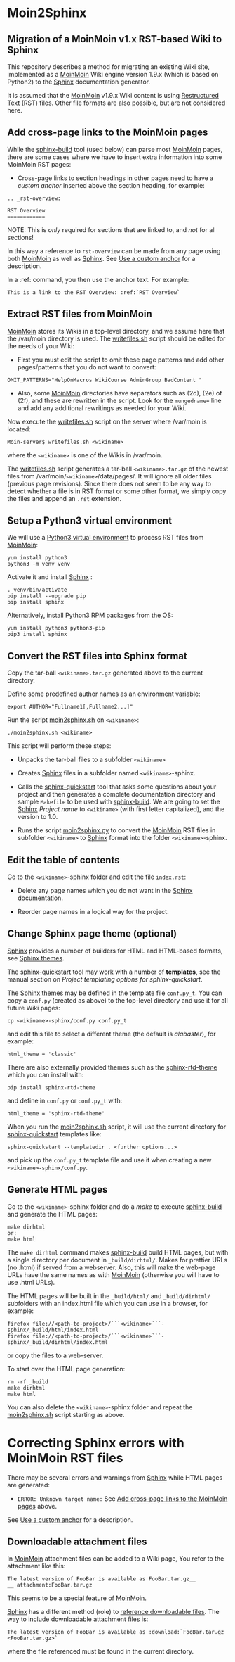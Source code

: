 # Moin2Sphinx
Migration of a MoinMoin v1.x RST-based Wiki to Sphinx
-----------------------------------------------------

This repository describes a method for migrating an existing Wiki site,
implemented as a [MoinMoin][1] Wiki engine version 1.9.x (which is based on Python2) 
to the [Sphinx][2] documentation generator.

It is assumed that the [MoinMoin][1] v1.9.x Wiki content is using [Restructured Text][3] (RST) files.
Other file formats are also possible, but are not considered here.

[1]: https://moinmo.in/
[2]: https://www.sphinx-doc.org/en/master/
[3]: https://docutils.sourceforge.io/rst.html

Add cross-page links to the MoinMoin pages
------------------------------------------

While the [sphinx-build][6] tool (used below) can parse most [MoinMoin][1] pages,
there are some cases where we have to insert extra information into some MoinMoin RST pages:

* Cross-page links to section headings in other pages need to have a *custom anchor* inserted above the section heading,
  for example:
```
.. _rst-overview:

RST Overview
============
```
NOTE: This is *only* required for sections that are linked to, and *not* for all sections!

In this way a reference to ```rst-overview``` can be made from any page using both [MoinMoin][1] as well as [Sphinx][2].
See [Use a custom anchor][10] for a description.

In a :ref: command, you then use the anchor text. For example:
```
This is a link to the RST Overview: :ref:`RST Overview`
```

[10]: https://www.sphinx-doc.org/en/master/usage/restructuredtext/roles.html

Extract RST files from MoinMoin
-------------------------------

[MoinMoin][1] stores its Wikis in a top-level directory, and we assume here that the /var/moin directory is used.
The [writefiles.sh](writefiles.sh) script should be edited for the needs of your Wiki:

* First you must edit the script to omit these page patterns and add other pages/patterns that you do not want to convert:
```
OMIT_PATTERNS="HelpOnMacros WikiCourse AdminGroup BadContent "
```

* Also, some [MoinMoin][1] directories have separators such as (2d), (2e) of (2f), and these are rewritten in the script.
  Look for the ```mungedname=``` line and add any additional rewritings as needed for your Wiki.

Now execute the [writefiles.sh](writefiles.sh) script on the server where /var/moin is located:
```
Moin-server$ writefiles.sh <wikiname>
```
where the ```<wikiname>``` is one of the Wikis in /var/moin.

The [writefiles.sh](writefiles.sh) script generates a tar-ball ```<wikiname>.tar.gz```
of the newest files from /var/moin/```<wikiname>```/data/pages/.
It will ignore all older files (previous page revisions).
Since there does not seem to be any way to detect whether a file is in RST format or some other format,
we simply copy the files and append an ```.rst``` extension.

Setup a Python3 virtual environment
-----------------------------------

We will use a [Python3 virtual environment][4] to process RST files from [MoinMoin][1]:

```
yum install python3 
python3 -m venv venv
```

Activate it and install [Sphinx][2] :

```
. venv/bin/activate
pip install --upgrade pip
pip install sphinx
```

Alternatively, install Python3 RPM packages from the OS:
```
yum install python3 python3-pip
pip3 install sphinx
```

[4]: https://docs.python.org/3/library/venv.html

Convert the RST files into Sphinx format
----------------------------------------

Copy the tar-ball ```<wikiname>.tar.gz``` generated above to the current directory.

Define some predefined author names as an environment variable:
```
export AUTHOR="Fullname1[,Fullname2...]"
```

Run the script [moin2sphinx.sh](moin2sphinx.sh) on ```<wikiname>```:
```
./moin2sphinx.sh <wikiname>
```
This script will perform these steps:

* Unpacks the tar-ball files to a subfolder ```<wikiname>```

* Creates [Sphinx][2] files in a subfolder named ```<wikiname>```-sphinx.

* Calls the [sphinx-quickstart][5] tool that asks some questions about your project
  and then generates a complete documentation directory and sample ```Makefile``` to be used with [sphinx-build][6].
  We are going to set the [Sphinx][2] *Project name* to ```<wikiname>``` (with first letter capitalized), and the version to 1.0.

* Runs the script [moin2sphinx.py](moin2sphinx.py) to convert the [MoinMoin][1] RST files
  in subfolder ```<wikiname>``` to [Sphinx][2] format into the folder ```<wikiname>```-sphinx.

[5]: https://www.sphinx-doc.org/en/master/man/sphinx-quickstart.html
[6]: https://www.sphinx-doc.org/en/master/man/sphinx-build.html

Edit the table of contents
--------------------------

Go to the ```<wikiname>```-sphinx folder and edit the file ```index.rst```:

* Delete any page names which you do not want in the [Sphinx][2] documentation.

* Reorder page names in a logical way for the project. 

Change Sphinx page theme (optional)
-----------------------------------

[Sphinx][2] provides a number of builders for HTML and HTML-based formats,
see [Sphinx themes][7].

The [sphinx-quickstart][5] tool may work with a number of **templates**,
see the manual section on *Project templating options for sphinx-quickstart*.

The [Sphinx themes][7] may be defined in the template file ```conf.py_t```.
You can copy a ```conf.py``` (created as above) to the top-level directory and use it for all future Wiki pages:
```
cp <wikiname>-sphinx/conf.py conf.py_t
```
and edit this file to select a different theme (the default is *alabaster*), for example:
```
html_theme = 'classic'
```
There are also externally provided themes such as the [sphinx-rtd-theme][9] which you can install with:
```
pip install sphinx-rtd-theme
```
and define in ```conf.py``` or ```conf.py_t``` with:
```
html_theme = 'sphinx-rtd-theme'
```

[9]: https://github.com/readthedocs/sphinx_rtd_theme

When you run the [moin2sphinx.sh](moin2sphinx.sh) script, it will use the
current directory for [sphinx-quickstart][5] templates like:
```
sphinx-quickstart --templatedir . <further options...>
```
and pick up the ```conf.py_t``` template file and use it when creating a new ```<wikiname>-sphinx/conf.py```.

[7]: https://www.sphinx-doc.org/en/master/usage/theming.html

Generate HTML pages
-------------------

Go to the ```<wikiname>```-sphinx folder and do a *make* to execute [sphinx-build][6] and generate the HTML pages:
```
make dirhtml
or:
make html
```
The ```make dirhtml``` command makes [sphinx-build][6] build HTML pages, but with a single directory per document in ```_build/dirhtml/```.
Makes for prettier URLs (no .html) if served from a webserver.
Also, this will make the web-page URLs have the same names as with [MoinMoin][1]
(otherwise you will have to use .html URLs).

The HTML pages will be built in the ```_build/html/``` and ```_build/dirhtml/``` subfolders with an index.html file
which you can use in a browser, for example:

```
firefox file://<path-to-project>/```<wikiname>```-sphinx/_build/html/index.html
firefox file://<path-to-project>/```<wikiname>```-sphinx/_build/dirhtml/index.html
```
or copy the files to a web-server.

To start over the HTML page generation:
```
rm -rf _build
make dirhtml
make html
```
You can also delete the ```<wikiname>```-sphinx folder and repeat the [moin2sphinx.sh](moin2sphinx.sh) script starting as above.

Correcting Sphinx errors with MoinMoin RST files
================================================

There may be several errors and warnings from [Sphinx][2] while HTML pages are generated:

* ```ERROR: Unknown target name:```
  See [Add cross-page links to the MoinMoin pages](#add-cross-page-links-to-the-moinmoin-pages) above.

See [Use a custom anchor][10] for a description.

Downloadable attachment files
-----------------------------

In [MoinMoin][1] attachment files can be added to a Wiki page, 
You refer to the attachment like this:
```
The latest version of FooBar is available as FooBar.tar.gz__
__ attachment:FooBar.tar.gz
```
This seems to be a special feature of [MoinMoin][1].

[Sphinx][2] has a different method (role) to [reference downloadable files][8].
The way to include downloadable attachment files is:
```
The latest version of FooBar is available as :download:`FooBar.tar.gz <FooBar.tar.gz>`
```
where the file referenced must be found in the current directory.

[8]: https://www.sphinx-doc.org/en/master/usage/restructuredtext/roles.html#referencing-downloadable-files
